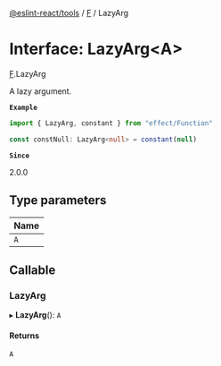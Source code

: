 [@eslint-react/tools](../README.md) / [F](../modules/F.md) / LazyArg

# Interface: LazyArg\<A\>

[F](../modules/F.md).LazyArg

A lazy argument.

**`Example`**

```ts
import { LazyArg, constant } from "effect/Function"

const constNull: LazyArg<null> = constant(null)
```

**`Since`**

2.0.0

## Type parameters

| Name |
| :------ |
| `A` |

## Callable

### LazyArg

▸ **LazyArg**(): `A`

#### Returns

`A`

